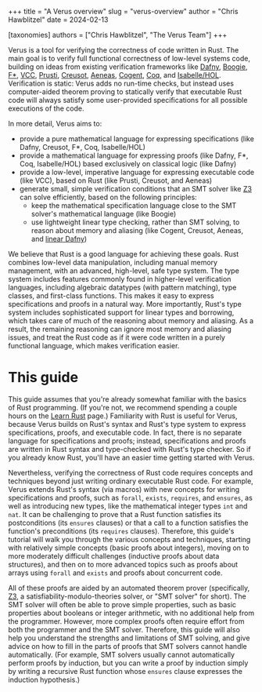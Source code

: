 +++
title = "A Verus overview"
slug = "verus-overview"
author = "Chris Hawblitzel"
date = 2024-02-13

[taxonomies]
authors = ["Chris Hawblitzel", "The Verus Team"]
+++

Verus is a tool for verifying the correctness of code written in Rust.
The main goal is to verify full functional correctness of low-level systems code,
building on ideas from existing verification frameworks like
[Dafny](https://github.com/dafny-lang/dafny),
[Boogie](https://github.com/boogie-org/boogie),
[F*](https://github.com/FStarLang/FStar),
[VCC](https://www.microsoft.com/en-us/research/project/vcc-a-verifier-for-concurrent-c/),
[Prusti](https://github.com/viperproject/prusti-dev),
[Creusot](https://github.com/xldenis/creusot),
[Aeneas](https://github.com/AeneasVerif/aeneas),
[Cogent](https://github.com/NICTA/cogent),
[Coq](https://coq.inria.fr/),
and
[Isabelle/HOL](https://isabelle.in.tum.de/overview.html).
Verification is static: Verus adds no run-time checks,
but instead uses computer-aided theorem proving to statically verify
that executable Rust code will always satisfy some user-provided specifications
for all possible executions of the code.

<!-- more -->

In more detail, Verus aims to:
- provide a pure mathematical language for expressing specifications
  (like Dafny, Creusot, F\*, Coq, Isabelle/HOL)
- provide a mathematical language for expressing proofs
  (like Dafny, F\*, Coq, Isabelle/HOL)
  based exclusively on classical logic (like Dafny)
- provide a low-level, imperative language for expressing executable code (like VCC),
  based on Rust (like Prusti, Creusot, and Aeneas)
- generate small, simple verification conditions that an SMT solver
  like [Z3](https://microsoft.github.io/z3guide/docs/logic/intro) can solve efficiently,
  based on the following principles:
  - keep the mathematical specification language close to
    the SMT solver's mathematical language (like Boogie)
  - use lightweight linear type checking, rather than SMT solving,
    to reason about memory and aliasing
    (like Cogent, Creusot, Aeneas, and [linear Dafny](https://github.com/secure-foundations/dafny/tree/betr/docs/Linear))

We believe that Rust is a good language for achieving these goals.
Rust combines low-level data manipulation, including manual memory management,
with an advanced, high-level, safe type system.
The type system includes features commonly found in higher-level verification languages,
including algebraic datatypes (with pattern matching), type classes, and first-class functions.
This makes it easy to express specifications and proofs in a natural way.
More importantly, Rust's type system includes sophisticated support for linear types and borrowing,
which takes care of much of the reasoning about memory and aliasing.
As a result, the remaining reasoning can ignore most memory and aliasing issues,
and treat the Rust code as if it were code written in a purely functional language,
which makes verification easier.

# This guide

This guide assumes that you're already somewhat familiar with the basics of Rust programming.
(If you're not, we recommend spending a couple hours on the [Learn Rust](https://www.rust-lang.org/learn) page.)
Familiarity with Rust is useful for Verus,
because Verus builds on Rust's syntax and Rust's type system to express specifications, proofs, and executable code.
In fact, there is no separate language for specifications and proofs;
instead, specifications and proofs are written in Rust syntax and type-checked with Rust's type checker.
So if you already know Rust, you'll have an easier time getting started with Verus.

Nevertheless, verifying the correctness of Rust code requires concepts and techniques
beyond just writing ordinary executable Rust code.
For example, Verus extends Rust's syntax (via macros) with new concepts for
writing specifications and proofs, such as `forall`, `exists`, `requires`, and `ensures`,
as well as introducing new types, like the mathematical integer types `int` and `nat`.
It can be challenging to prove that a Rust function satisfies its postconditions (its `ensures` clauses)
or that a call to a function satisfies the function's preconditions (its `requires` clauses).
Therefore, this guide's tutorial will walk you through the various concepts and techniques,
starting with relatively simple concepts (basic proofs about integers),
moving on to more moderately difficult challenges (inductive proofs about data structures),
and then on to more advanced topics such as proofs about arrays using `forall` and `exists`
and proofs about concurrent code.

All of these proofs are aided by an automated theorem prover
(specifically, [Z3](https://microsoft.github.io/z3guide/docs/logic/intro),
a satisfiability-modulo-theories solver, or "SMT solver" for short).
The SMT solver will often be able to prove simple properties,
such as basic properties about booleans or integer arithmetic,
with no additional help from the programmer.
However, more complex proofs often require effort from both the programmer and the SMT solver.
Therefore, this guide will also help you understand the strengths and limitations of SMT solving,
and give advice on how to fill in the parts of proofs that SMT solvers cannot handle automatically.
(For example, SMT solvers usually cannot automatically perform proofs by induction,
but you can write a proof by induction simply by writing a recursive Rust function whose `ensures`
clause expresses the induction hypothesis.)
